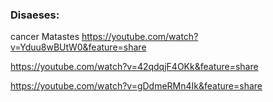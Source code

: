 
### Disaeses:
cancer
Matastes 
https://youtube.com/watch?v=Yduu8wBUtW0&feature=share

https://youtube.com/watch?v=42qdqjF4OKk&feature=share

https://youtube.com/watch?v=gDdmeRMn4Ik&feature=share
